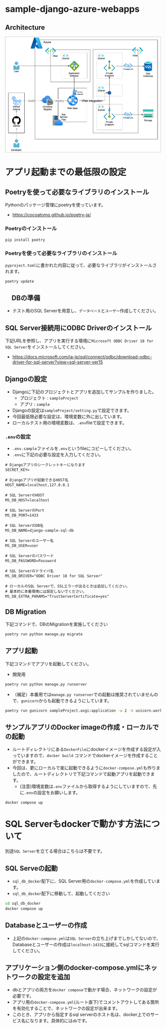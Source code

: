 # sample-django-azure-webapps

## Architecture

![](docs/Architecture.drawio.png)

# アプリ起動までの最低限の設定

## Poetryを使って必要なライブラリのインストール
Pythonのパッケージ管理にpoetryを使っています。
- https://cocoatomo.github.io/poetry-ja/

### Poetryのインストール
```sh
pip install poetry
```

### Poetryを使って必要なライブラリのインストール
`pyproject.toml`に書かれた内容に従って、必要なライブラリがインストールされます。
```sh
poetry update
```

## 　DBの準備
- テスト用のSQL Serverを用意し、`データベース`と`ユーザー`作成してください。

## SQL Server接続用にODBC Driverのインストール
下記URLを参照し、アプリを実行する環境に`Microsoft ODBC Driver 18 for SQL Server`をインストールしてください。
- https://docs.microsoft.com/ja-jp/sql/connect/odbc/download-odbc-driver-for-sql-server?view=sql-server-ver15


## Djangoの設定
- Djangoに下記のプロジェクトとアプリを追加してサンプルを作りました。
  - プロジェクト : `sampleProject`
  - アプリ : `sample`
- Djangoの設定は`sampleProject/setting.py`で設定できます。
- 今回最低限必要な設定は、環境変数に外に出しています。
- ローカルテスト用の環境変数は、`.env`fileで設定できます。

### `.env`の設定
- `.env.sample`ファイルを`.env`というfileにコピーしてください。
- `.env`に下記の必要な設定を入力してください。
```:.env
# Djangoアプリのシークレットキーになります
SECRET_KEY=

# Djangoアプリが起動できるHOST名
HOST_NAME=localhost,127.0.0.1

# SQL ServerのHOST
MS_DB_HOST=localhost

# SQL ServerのPort
MS_DB_PORT=1433

# SQL ServerのDB名
MS_DB_NAME=django-sample-sql-db

# SQL Serverのユーザー名
MS_DB_USER=user

# SQL Serverのパスワード
MS_DB_PASSWORD=Password

# SQL Serverのドライバ名
MS_DB_DRIVER="ODBC Driver 18 for SQL Server"

# ローカルのSQL Serverで、SSLエラーが出るときは追加してください。
# 基本的に本番環境には設定しないでください。
MS_DB_EXTRA_PARAMS="TrustServerCertificate=yes"
```

## DB Migration
下記コマンドで、DBのMigrationを実施してください
```sh
poetry run python manage.py migrate
```

## アプリ起動
下記コマンドでアプリを起動してください。
- 開発用
```sh
poetry run python manage.py runserver
```

- （補足）本番用では`manage.py runserver`での起動は推奨されていませんので、`gunicorn`からも起動できるようにしています。
```sh
poetry run gunicorn sampleProject.asgi:application -w 2 -k uvicorn.workers.UvicornWorker --bind 0.0.0.0:8000
```

## サンプルアプリのDocker imageの作成・ローカルでの起動
- ルートディレクトリにある`DockerFile`にdockerイメージを作成する設定が入っていますので、`docker build` コマンドでdockerイメージを作成することができます。
- 今回は、更にローカルで楽に起動できるように`docker-compose.yml`も作りましたので、ルートディレクトリで下記コマンドで起動アプリを起動できます。
  - (注意)環境変数は`.env`ファイルから取得するようにしていますので、先に`.env`の設定をお願いします。
```sh
docker compose up
```

# SQL Serverもdockerで動かす方法について
別途`SQL Server`を立てる場合はこちらは不要です。
## SQL Serveの起動
- `sql_db_docker`配下に、SQL Server用の`docker-compose.yml`を作成しています。
- `sql_db_docker`配下に移動して、起動してください
```sh
cd sql_db_docker
docker compose up
```

## Databaseとユーザーの作成
- 上記の`docker-compose.yml`は`SQL Server`の立ち上げまでしかしてないので、Databaseとユーザーの作成は`localhost:1433`に接続してsqlコマンドを実行してください。

## アプリケーション側のdocker-compose.ymlにネットワークの設定を追加
- dbとアプリの両方を`docker compose`で動かす場合、ネットワークの設定が必要です。
- アプリ用の`docker-compose.yml`(ルート直下)でコメントアウトしてある箇所を有効化することで、ネットワークの設定が出来ます。
- このとき、アプリから指定するsql serverのホスト名は、docker上でのサービス名になります。具体的には`db`です。